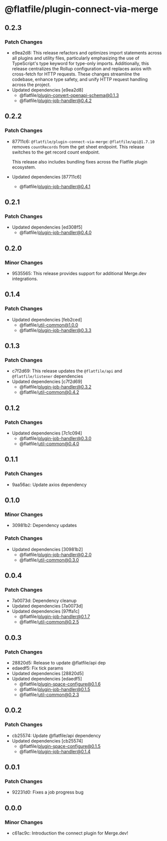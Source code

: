 # @flatfile/plugin-connect-via-merge

## 0.2.3

### Patch Changes

- e9ea2d8: This release refactors and optimizes import statements across all plugins and utility files, particularly emphasizing the use of TypeScript's type keyword for type-only imports. Additionally, this release centralizes the Rollup configuration and replaces axios with cross-fetch for HTTP requests. These changes streamline the codebase, enhance type safety, and unify HTTP request handling across the project.
- Updated dependencies [e9ea2d8]
  - @flatfile/plugin-convert-openapi-schema@0.1.3
  - @flatfile/plugin-job-handler@0.4.2

## 0.2.2

### Patch Changes

- 87711c6: `@flatfile/plugin-connect-via-merge`: `@flatfile/api@1.7.10` removes `countRecords` from the get sheet endpoint. This release switches to the get record count endpoint.

  This release also includes bundling fixes across the Flatfile plugin ecosystem.

- Updated dependencies [87711c6]
  - @flatfile/plugin-job-handler@0.4.1

## 0.2.1

### Patch Changes

- Updated dependencies [ed308f5]
  - @flatfile/plugin-job-handler@0.4.0

## 0.2.0

### Minor Changes

- 9535565: This release provides support for additional Merge.dev integrations.

## 0.1.4

### Patch Changes

- Updated dependencies [feb2ced]
  - @flatfile/util-common@1.0.0
  - @flatfile/plugin-job-handler@0.3.3

## 0.1.3

### Patch Changes

- c7f2d69: This release updates the `@flatfile/api` and `@flatfile/listener` dependencies
- Updated dependencies [c7f2d69]
  - @flatfile/plugin-job-handler@0.3.2
  - @flatfile/util-common@0.4.2

## 0.1.2

### Patch Changes

- Updated dependencies [7c1c094]
  - @flatfile/plugin-job-handler@0.3.0
  - @flatfile/util-common@0.4.0

## 0.1.1

### Patch Changes

- 9aa56ac: Update axios dependency

## 0.1.0

### Minor Changes

- 30981b2: Dependency updates

### Patch Changes

- Updated dependencies [30981b2]
  - @flatfile/plugin-job-handler@0.2.0
  - @flatfile/util-common@0.3.0

## 0.0.4

### Patch Changes

- 7a0073d: Dependency cleanup
- Updated dependencies [7a0073d]
- Updated dependencies [97ffa1c]
  - @flatfile/plugin-job-handler@0.1.7
  - @flatfile/util-common@0.2.5

## 0.0.3

### Patch Changes

- 28820d5: Release to update @flatfile/api dep
- edaedf5: Fix tick params
- Updated dependencies [28820d5]
- Updated dependencies [edaedf5]
  - @flatfile/plugin-space-configure@0.1.6
  - @flatfile/plugin-job-handler@0.1.5
  - @flatfile/util-common@0.2.3

## 0.0.2

### Patch Changes

- cb25574: Update @flatfile/api dependency
- Updated dependencies [cb25574]
  - @flatfile/plugin-space-configure@0.1.5
  - @flatfile/plugin-job-handler@0.1.4

## 0.0.1

### Patch Changes

- 92231d0: Fixes a job progress bug

## 0.0.0

### Minor Changes

- c61ac9c: Introduction the connect plugin for Merge.dev!

